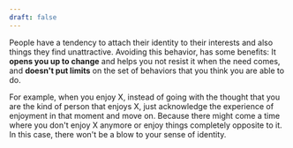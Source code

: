 ```yaml
---
draft: false
---
```

People have a tendency to attach their identity to their interests and also things they find unattractive. Avoiding this behavior, has some benefits: It **opens you up to change** and helps you not resist it when the need comes, and **doesn't put limits** on the set of behaviors that you think you are able to do.

For example, when you enjoy X, instead of going with the thought that you are the kind of person that enjoys X, just acknowledge the experience of enjoyment in that moment and move on. Because there might come a time where you don't enjoy X anymore or enjoy things completely opposite to it. In this case, there won't be a blow to your sense of identity.



